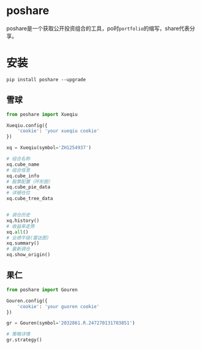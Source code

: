 # poshare

poshare是一个获取公开投资组合的工具，po时`portfolio`的缩写，share代表分享。

# 安装

```
pip install poshare --upgrade
```

## 雪球

```python
from poshare import Xueqiu

Xueqiu.config({
    'cookie': 'your xueqiu cookie'
})

xq = Xueqiu(symbol='ZH1254937')

# 组合名称
xq.cube_name
# 组合信息
xq.cube_info
# 股票配置（环形图）
xq.cube_pie_data
# 详细仓位
xq.cube_tree_data


# 调仓历史
xq.history()
# 收益率走势
xq.all()
# 业绩平级(雷达图)
xq.summary()
# 最新调仓
xq.show_origin()
```


## 果仁

```python
from poshare import Gouren

Gouren.config({
    'cookie': 'your guoren cookie'
})

gr = Gouren(symbol='2032861.R.247270131703851')

# 策略详情
gr.strategy()

```